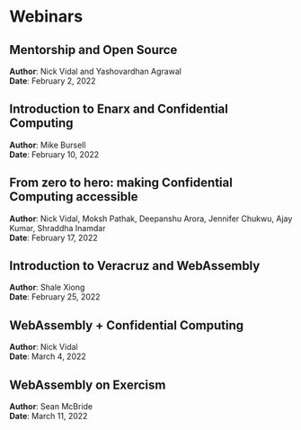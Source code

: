 # Webinars

## Mentorship and Open Source
**Author**: Nick Vidal and Yashovardhan Agrawal  
**Date**: February 2, 2022

## Introduction to Enarx and Confidential Computing  
**Author**: Mike Bursell  
**Date**: February 10, 2022

## From zero to hero: making Confidential Computing accessible  
**Author**: Nick Vidal, Moksh Pathak, Deepanshu Arora, Jennifer Chukwu, Ajay Kumar, Shraddha Inamdar  
**Date**: February 17, 2022

## Introduction to Veracruz and WebAssembly  
**Author**: Shale Xiong  
**Date**: February 25, 2022

## WebAssembly + Confidential Computing
**Author**: Nick Vidal  
**Date**: March 4, 2022

## WebAssembly on Exercism
**Author**: Sean McBride  
**Date**: March 11, 2022